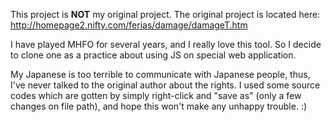 This project is **NOT** my original project.  The original project is located here: http://homepage2.nifty.com/ferias/damage/damageT.htm

I have played MHFO for several years, and I really love this tool.  So I decide to clone one as a practice about using JS on special web application.

My Japanese is too terrible to communicate with Japanese people, thus, I've never talked to the original author about the rights.  I used some source codes which are gotten by simply right-click and "save as" (only a few changes on file path), and hope this won't make any unhappy trouble. :)

